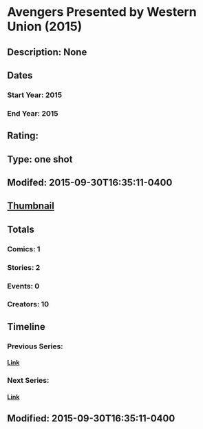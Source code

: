 # Avengers Presented by Western Union (2015)
## Description: None
## Dates
### Start Year: 2015
### End Year: 2015
## Rating: 
## Type: one shot
## Modifed: 2015-09-30T16:35:11-0400
## [Thumbnail](http://i.annihil.us/u/prod/marvel/i/mg/4/10/5579e36710fa9.jpg)
## Totals
### Comics: 1
### Stories: 2
### Events: 0
### Creators: 10
## Timeline
### Previous Series: 
#### [Link]()
### Next Series: 
#### [Link]()
## Modified: 2015-09-30T16:35:11-0400